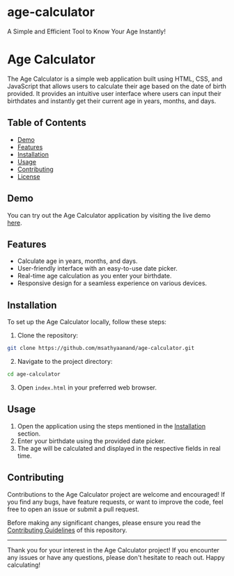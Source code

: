 # age-calculator
A Simple and Efficient Tool to Know Your Age Instantly!

# Age Calculator

The Age Calculator is a simple web application built using HTML, CSS, and JavaScript that allows users to calculate their age based on the date of birth provided. It provides an intuitive user interface where users can input their birthdates and instantly get their current age in years, months, and days.

## Table of Contents

- [Demo](#demo)
- [Features](#features)
- [Installation](#installation)
- [Usage](#usage)
- [Contributing](#contributing)
- [License](#license)

## Demo

You can try out the Age Calculator application by visiting the live demo [here](https://msathyaanand.github.io/age-calculator/).

## Features

- Calculate age in years, months, and days.
- User-friendly interface with an easy-to-use date picker.
- Real-time age calculation as you enter your birthdate.
- Responsive design for a seamless experience on various devices.

## Installation

To set up the Age Calculator locally, follow these steps:

1. Clone the repository:

```bash
git clone https://github.com/msathyaanand/age-calculator.git
```

2. Navigate to the project directory:

```bash
cd age-calculator
```

3. Open `index.html` in your preferred web browser.

## Usage

1. Open the application using the steps mentioned in the [Installation](#installation) section.
2. Enter your birthdate using the provided date picker.
3. The age will be calculated and displayed in the respective fields in real time.

## Contributing

Contributions to the Age Calculator project are welcome and encouraged! If you find any bugs, have feature requests, or want to improve the code, feel free to open an issue or submit a pull request.

Before making any significant changes, please ensure you read the [Contributing Guidelines](CONTRIBUTING.md) of this repository.

---

Thank you for your interest in the Age Calculator project! If you encounter any issues or have any questions, please don't hesitate to reach out. Happy calculating!
